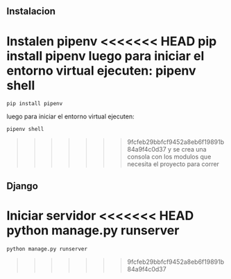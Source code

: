## Instalacion
Instalen pipenv
<<<<<<< HEAD
    pip install pipenv
luego para iniciar el entorno virtual ejecuten:
    pipenv shell
=======
```
pip install pipenv
```
    
luego para iniciar el entorno virtual ejecuten:
```
pipenv shell
```
>>>>>>> 9fcfeb29bbfcf9452a8eb6f19891b84a9f4c0d37
y se crea una consola con los modulos que necesita el proyecto para correr

## Django

Iniciar servidor
<<<<<<< HEAD
    python manage.py runserver
=======
```
python manage.py runserver
```
>>>>>>> 9fcfeb29bbfcf9452a8eb6f19891b84a9f4c0d37
